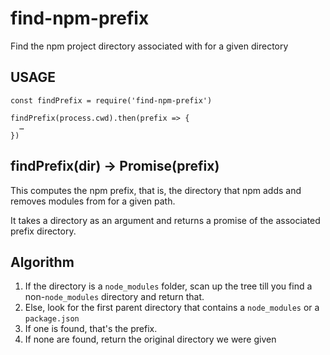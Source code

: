 # find-npm-prefix

Find the npm project directory associated with for a given directory

## USAGE

```
const findPrefix = require('find-npm-prefix')

findPrefix(process.cwd).then(prefix => {
  …
})
```

## findPrefix(dir) → Promise(prefix)

This computes the npm prefix, that is, the directory that npm adds and
removes modules from for a given path.

It takes a directory as an argument and returns a promise of the associated
prefix directory.

## Algorithm

1. If the directory is a `node_modules` folder, scan up the tree till you find a non-`node_modules` directory and return that.
2. Else, look for the first parent directory that contains a `node_modules` or a `package.json`
  1. If one is found, that's the prefix.
  2. If none are found, return the original directory we were given
